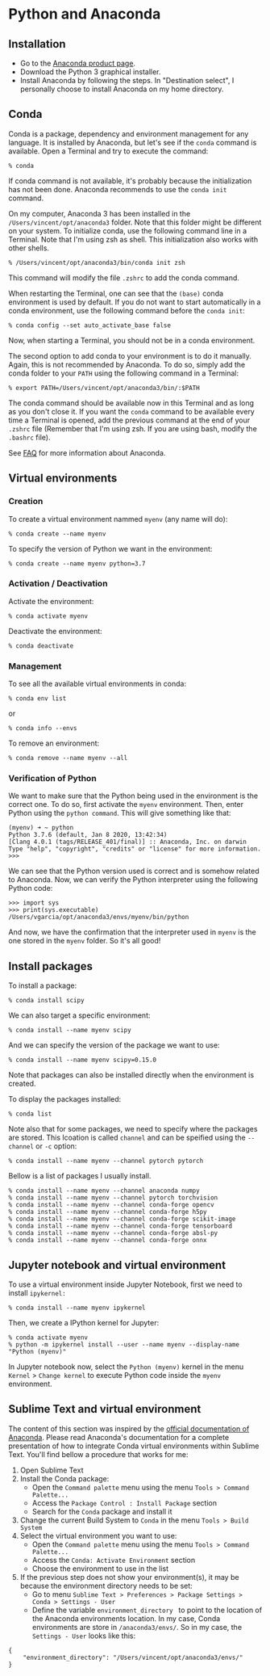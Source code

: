 # Python and Anaconda


## Installation

- Go to the [Anaconda product page](https://www.anaconda.com/products/individual).
- Download the Python 3 graphical installer.
- Install Anaconda by following the steps. In "Destination select", I personally choose to install Anaconda on my home directory.


## Conda

Conda is a package, dependency and environment management for any language. It is installed by Anaconda, but let's see if the `conda` command is available. Open a Terminal and try to execute the command:

```
% conda
```

If conda command is not available, it's probably because the initialization has not been done. Anaconda recommends to use the `conda init` command.

On my computer, Anaconda 3 has been installed in the `/Users/vincent/opt/anaconda3` folder. Note that this folder might be different on your system. To initialize conda, use the following command line in a Terminal. Note that I'm using zsh as shell. This initialization also works with other shells.

```
% /Users/vincent/opt/anaconda3/bin/conda init zsh
```

This command will modify the file `.zshrc` to add the conda command.

When restarting the Terminal, one can see that the `(base)` conda environment is used by default. If you do not want to start automatically in a conda environment, use the following command before the `conda init`:

```
% conda config --set auto_activate_base false
```

Now, when starting a Terminal, you should not be in a conda environment.

The second option to add conda to your environment is to do it manually. Again, this is not recommended by Anaconda. To do so, simply add the conda folder to your `PATH` using the following command in a Terminal:

```
% export PATH=/Users/vincent/opt/anaconda3/bin/:$PATH
```

The conda command should be available now in this Terminal and as long as you don't close it. If you want the `conda` command to be available every time a Terminal is opened, add the previous command at the end of your `.zshrc` file (Remember that  I'm using zsh. If you are using bash, modify the `.bashrc` file).

See [FAQ](https://docs.anaconda.com/anaconda/user-guide/faq/) for more information about Anaconda.


## Virtual environments

### Creation

To create a virtual environment nammed `myenv` (any name will do):

```
% conda create --name myenv
```

To specify the version of Python we want in the environment:

```
% conda create --name myenv python=3.7
```

### Activation / Deactivation

Activate the environment:

```
% conda activate myenv
```

Deactivate the environment:

```
% conda deactivate
```


### Management

To see all the available virtual environments in conda:

```
% conda env list
```

or 

```
% conda info --envs
```

To remove an environment:

```
% conda remove --name myenv --all
```

### Verification of Python

We want to make sure that the Python being used in the environment is the correct one. To do so, first activate the `myenv` environment. Then, enter Python using the `python command`. This will give something like that:

```
(myenv) ➜ ~ python
Python 3.7.6 (default, Jan 8 2020, 13:42:34)
[Clang 4.0.1 (tags/RELEASE_401/final)] :: Anaconda, Inc. on darwin
Type "help", "copyright", "credits" or "license" for more information.
>>>
```

We can see that the Python version used is correct and is somehow related to Anaconda. Now, we can verify the Python interpreter using the following Python code:

```
>>> import sys
>>> print(sys.executable)
/Users/vgarcia/opt/anaconda3/envs/myenv/bin/python
```

And now, we have the confirmation that the interpreter used in `myenv` is the one stored in the `myenv` folder. So it's all good!



## Install packages

To install a package:

```
% conda install scipy
```

We can also target a specific environment:

```
% conda install --name myenv scipy
```

And we can specify the version of the package we want to use:

```
% conda install --name myenv scipy=0.15.0
```

Note that packages can also be installed directly when the environment is created.

To display the packages installed:

```
% conda list
```

Note also that for some packages, we need to specify where the packages are stored. This lcoation is called `channel` and can be speified using the `--channel` or `-c` option:

```
% conda install --name myenv --channel pytorch pytorch
```

Bellow is a list of packages I usually install.

```
% conda install --name myenv --channel anaconda numpy
% conda install --name myenv --channel pytorch torchvision
% conda install --name myenv --channel conda-forge opencv
% conda install --name myenv --channel conda-forge h5py
% conda install --name myenv --channel conda-forge scikit-image
% conda install --name myenv --channel conda-forge tensorboard
% conda install --name myenv --channel conda-forge absl-py
% conda install --name myenv --channel conda-forge onnx
```


## Jupyter notebook and virtual environment

To use a virtual environment inside Jupyter Notebook, first we need to install `ipykernel:`

```
% conda install --name myenv ipykernel
```

Then, we create a IPython kernel for Jupyter:

```
% conda activate myenv
% python -m ipykernel install --user --name myenv --display-name "Python (myenv)"
```

In Jupyter notebook now, select the `Python (myenv)`  kernel in the menu `Kernel` > `Change kernel` to execute Python code inside the `myenv` environment.


## Sublime Text and virtual environment

The content of this section was inspired by the [official documentation of Anaconda](https://docs.anaconda.com/anaconda/user-guide/tasks/integration/sublime/). Please read Anaconda's documentation for a complete presentation of how to integrate Conda virtual environments within Sublime Text. You'll find bellow a procedure that works for me:

1. Open Sublime Text
2. Install the Conda package:
	- Open the `Command palette` menu using the menu `Tools > Command Palette...`
	- Access the `Package Control : Install Package` section
	- Search for the `Conda` package and install it
3. Change the current Build System to `Conda` in the menu `Tools > Build System`
4. Select the virtual environment you want to use:
	- Open the `Command palette` menu using the menu `Tools > Command Palette...`
	- Access the `Conda: Activate Environment` section
	- Choose the environment to use in the list
5. If the previous step does not show your environment(s), it may be because the environment directory needs to be set:
	- Go to menu `Sublime Text > Preferences > Package Settings > Conda > Settings - User`
	- Define the variable `environment_directory ` to point to the location of the Anaconda environments location. In my case, Conda environments are store in `/anaconda3/envs/`. So in my case, the `Settings - User` looks like this:

```
{
	"environment_directory": "/Users/vincent/opt/anaconda3/envs/"
}
```